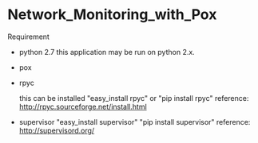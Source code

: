 Network_Monitoring_with_Pox
===========================

Requirement

- python 2.7
	this application may be run on python 2.x.

- pox

- rpyc

    this can be installed "easy_install rpyc" or "pip install rpyc"
    reference: http://rpyc.sourceforge.net/install.html

- supervisor
	"easy_install supervisor" "pip install supervisor"
	reference: http://supervisord.org/